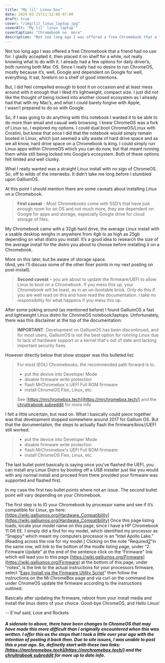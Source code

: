 ```yaml
---
title: "My lil' Linux box"
date: 2024-03-21T11:52:06-07:00
draft: true
cover: "/img/lil_linux_laptop.jpg"
coverAlt: "My lil' linux laptop'"
coverCaption: "Chromebook no  more"
description: "Not too long ago I was offered a free Chromebook that a friend had no use for. I gladly accepted it, then placed it on shelf for a while, not really knowing what to do with it. I already had a... "
---
```


Not too long ago I was offered a free Chromebook that a friend had no use for. I gladly accepted it, then placed it on shelf for a while, not really knowing what to do with it. I already had a few options for daily driver’s, both running both Mac OS. Since I really had no desire to run ChromeOS, mostly because it’s, well, Google and dependent on Google for well, everything. It sat, forelorn on a shelf of good intentions.

But, I did feel compelled enough to boot it on occasion and at least mess around with it enough that I liked it’s lightweight, compact size. I just did not like the thought of being locked into another closed ecosystem as I already had that with my Mac’s, and what I could barely forgive with Apple,   
I wasn’t prepared to do so with Google.

So, if I was going to do anything with this notebook I wanted it to be able to do more than email and casual web browsing. I knew ChromeOS was a fork of Linux so, I explored my options. I could dual boot ChromeOS/Linux with Crostini, but knew that once I did that the notebook would simply remain booted in Linux, which just seemed a silly waste of hard drive space and as we all know, hard drive space on a Chromebook is king. I could simply run Linux apps within ChromeOS which you can do now, but that meant running them while still being locked into Google’s ecosystem. Both of these options felt limited and well clunky.

What I really wanted was a straight Linux install with no sign of ChromeOS. So, off to wilds of the interwebs. It didn’t take me long before I stumbled upon GalliumOS.

At this point I should mention there are some caveats about installing Linux on a Chromebook. 

>**First caveat** - Most Chromebooks come with SSD’s that have just enough room for an OS and not much more, they are dependent on Google for apps and storage, especially Google drive for cloud storage of files.

My Chromebook came with a 32gb hard drive, the average Linux install with a usable desktop weighs in anywhere from 4gb to as high as 25gb depending on what distro you install. It’s a good idea to research the size of the average install for the distro you about to choose before installing it on a Chromebook.

More on this later, but be aware of storage space.  
(And, yes I'll discuss some of the other finer points in my next posting on post-install).

>**Second caveat** – you are about to update the firmware/UEFI to allow Linux to boot on a Chromebook. If you mess this up, your Chromebook will be toast, as in an un-bootable brick. Only do this if you are well read on this and have read the documentation. I take no responsibility for what happens if you mess this up. 

After some poking around (as mentioned before) I found GalliumOS a fast and lightweight Linux distro for ChromeOS notebook/laptops. Unfortunately, there was this disclaimer 	at the top of the documentation: 

>**IMPORTANT**: Development on GalliumOS has been discontinued, and for most users, GalliumOS is not the best option for running Linux due to lack of hardware support or a kernel that's out of date and lacking important security fixes. 
>
However directly below that show stopper was this bulleted list:
  
>For most (EOL) Chromebooks, the recommended path forward is to.  
> - put the device into Developer Mode
> - disable firmware write protection  
> - flash MrChromebox's UEFI Full ROM firmware  
> - install ChromeOS Flex, Linux, etc.  
>  
>See [https://mrchromebox.tech](https://mrchromebox.tech/) and the [chrultrabook subreddit](https://reddit.com/r/chrultrabook) for more info

I felt a little uncertain, but read on. What I basically could piece together was that development stopped somewhere around 2017 for Gallium OS. But that the documentation, the steps to actually flash the firmware/bios//UEFI still worked.
> - put the device into Developer Mode
> - disable firmware write protection  
> - flash MrChromebox's UEFI Full ROM firmware  
> - install ChromeOS Flex, Linux, etc. 

The last bullet point basically is saying once you’ve flashed the UEFI, you can install any Linux Distro by booting off a USB installer just like you would with any normal install and proceed from there provided your firmware was supported and flashed first.

In my case the first two bullet points where not an issue. The second bullet point will vary depending on your Chromebook. 

The first step is to ID your Chromebook by processor name and see if it’s compatible for Linux, go here: [https://wiki.galliumos.org/Hardware_Compatibility](https://wiki.galliumos.org/Hardware_Compatibility) Once this page listing loads, locate your model name on this page, since I have a HP Chromebook 11 G6 EE. I simply did a find for my model, which identified my processor as “Snappy” which meant my computers processor is an “Intel Apollo Lake.” (Reading across the row for my model.) Clicking on the note ”Required[2](https://wiki.galliumos.org/Hardware_Compatibility#cite_note-Firmware-2)”in the same row, will link to the bottom of the modle listing page, under “2. Firmware Update” at the end of the sentence click on the 'Firmware" link which will lead you to this page [https://wiki.galliumos.org/Firmware](https://wiki.galliumos.org/Firmware) at the bottom of this page, under “notes”, is the link to the actual instructions for your processors firmware, select “[Easy Install via the Firmware Utility Script](https://mrchromebox.tech/#fwscript)" then follow the instructions on the Mr.ChromeBox page and via curl on the command line under ChromeOS update the firmware according to the instructions outlined.

Basically after updating the firmware, reboot from your install media and install the linux distro of your choice. Good-bye ChromeOS, and Hello Linux!

-- E'nuf said, Love and Rockets 

##### *A sidenote to above, there have been changes to ChromeOS that may have made this more difficult than I originally encountered when this was written. I offer this as the steps that I took a little over year ago with the intention of posting it back then. Due to site issues, I was unable to post this a year ago. So, definetly start with these two links: [https://mrchromebox.tech](https://mrchromebox.tech/) and the [chrultrabook subreddit](https://reddit.com/r/chrultrabook) for more up to date info.*



